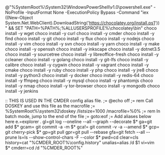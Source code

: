 @"%SystemRoot%\System32\WindowsPowerShell\v1.0\powershell.exe" -NoProfile -InputFormat None -ExecutionPolicy Bypass -Command "iex ((New-Object System.Net.WebClient).DownloadString('https://chocolatey.org/install.ps1'))" && SET "PATH=%PATH%;%ALLUSERSPROFILE%\chocolatey\bin"
choco install -y wget
choco install -y curl
choco install -y cmder
choco install -y find
choco install -y git 
choco install -y flux
choco install -y nodejs
choco install -y vim
choco install -y svn
choco install -y yarn
choco install -y make
choco install -y openssh
choco install -y inkscape
choco install -y dotnet3.5
choco install -y sourcetree
choco install -y libreoffice-fresh 
choco install -y  ccleaner
choco install -y  golang
choco install -y  git-lfs
choco install -y  calibre
choco install -y  cygwin
choco install -y  vagrant
choco install -y  cmake
choco install -y  ruby
choco install -y  php
choco install -y  jre8
choco install -y  python3
choco install -y  docker
choco install -y  redis-64
choco install -y  ffmpeg
choco install -y  mysql
choco install -y  phantomjs
choco install -y  nmap
choco install -y  tor-browser
choco install -y  mongodb
choco install -y  jenkins

:: THIS IS USED IN THE CMDER config alias file.
;= @echo off
  ;= rem Call DOSKEY and use this file as the macrofile
  ;= %SystemRoot%\system32\doskey /listsize=1000 /macrofile=%0%
  ;= rem In batch mode, jump to the end of the file
  ;= goto:eof
  ;= Add aliases below here
  e.=explorer .
  gl=git log --oneline --all --graph --decorate  $*
  ga=git add  $*
  gcam= git commit -a -m $*
  gca!= git commit -v -a --amend $*
  gcp= git cherry-pick $*
  gp=git pull
  gpr=git pull --rebase
  gfa=git fetch --all --prune
  ls=ls --show-control-chars -F --color $*
  pwd=cd
  clear=cls
  history=cat "%CMDER_ROOT%\config\.history"
  unalias=alias /d $1
  vi=vim $*
  cmderr=cd /d "%CMDER_ROOT%"
